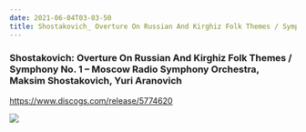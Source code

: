 ```yaml
---
date: 2021-06-04T03-03-50
title: Shostakovich_ Overture On Russian And Kirghiz Folk Themes / Symphony No. 1 – Moscow Radio Symphony Orchestra, Maksim Shostakovich, Yuri Aranovich
---
```

### Shostakovich: Overture On Russian And Kirghiz Folk Themes / Symphony No. 1 – Moscow Radio Symphony Orchestra, Maksim Shostakovich, Yuri Aranovich
https://www.discogs.com/release/5774620

![](dayone-moment://DF5C511B72014EF687987FEE8E0A6BFE)
